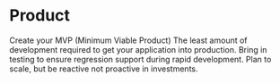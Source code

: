 # Product

Create your MVP (Minimum Viable Product)
The least amount of development required to get your application into production.
Bring in testing to ensure regression support during rapid development.
Plan to scale, but be reactive not proactive in investments.
